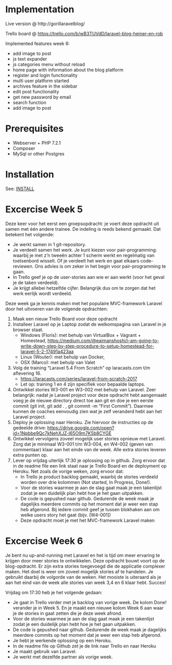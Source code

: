 # Implementation

Live version @ http://gorillaravelblog/

Trello board @ https://trello.com/b/wB3TUVdD/laravel-blog-heiner-en-rob

Implemented features week 6:
- add image to post
- js text expander
- js categories menu without reload
- home page with information about the blog platform
- register and login functionality
- multi user platform started
- archives feature in the sidebar
- edit post functionality
- get new password by email
- search function
- add image to post

# Prerequisites

* Webserver + PHP 7.2.1
* Composer
* MySql or other Postgres

# Installation

See: [INSTALL](INSTALL)

# Excercise Week 5

Deze keer voor het eerst een groepsopdracht: je voert deze opdracht uit samen met één andere trainee. De indeling is reeds bekend gemaakt. Dat betekent het volgende:
* Je werkt samen in 1 git-repository.
* Je verdeelt samen het werk. Je kunt kiezen voor pair-programming: waarbij je met z’n tweeën achter 1 scherm werkt en regelmatig van toetsenbord wisselt. Of je verdeelt het werk en gaat elkaars code-reviewen. Ons advies is om zeker in het begin voor pair-programming te gaan.
* In Trello geef je op de user-stories aan wie er aan werkt (voor het geval je de taken verdeeld).
* Je krijgt allebei hetzelfde cijfer. Belangrijk dus om te zorgen dat het werk eerlijk wordt verdeeld.

Deze week ga je kennis maken met het populaire MVC-framework Laravel door het uitvoeren van de volgende opdrachten:

1. Maak een nieuw Trello Board voor deze opdracht
2. Installeer Laravel op je Laptop zodat de welkomspagina van Laravel in je browser staat.
    * Windows (Floris): met behulp van VirtualBox + Vagrant + Homestead, https://medium.com/@eaimanshoshi/i-am-going-to-write-down-step-by-step-procedure-to-setup-homestead-for-laravel-5-2-17491a423aa
    * Linux (Wouter): met behulp van Docker,
    * OSX (Marco): met behulp van Valet
3. Volg de training “Laravel 5.4 From Scratch” op laracasts.com t/m aflevering 16.
    * https://laracasts.com/series/laravel-from-scratch-2017
    * Let op: training 1 en 4 zijn specifiek voor bepaalde laptops.
4. Ontwikkel stories W3-001 en W3-002 met behulp van Laravel. Zeer belangrijk: ​nadat je Laravel project voor deze opdracht hebt aangemaakt voeg je de nieuwe directory direct toe aan git en doe je een eerste commit (git init, git add . , git commit -m “First Commit”). Daarmee kunnen de coaches eenvoudig zien wat je zelf veranderd hebt aan het Laravel project.
5. Deploy je oplossing naar Heroku. Zie hiervoor de instructies op de gedeelde drive: https://drive.google.com/open?id=1Npbbe9Qc7kNehXJZ-l65O9m7K5b8CYGE
6. Ontwikkel vervolgens zoveel mogelijk user stories opnieuw met Laravel. Zorg dat je minimaal W3-001 t/m W3-004, en W4-002 (geven van commentaar) klaar aan het einde van de week. Alle extra stories leveren extra punten op.
7. Lever op vrijdag uiterlijk 17:30 je oplossing op in github. Zorg ervoor dat in de readme file een link staat naar je Trello Board en de deployment op Heroku. Net zoals de vorige weken, zorg ervoor dat:
    * In Trello je product backlog gemaakt, waarbij de stories verdeeld worden over drie kolommen (Not started, In Progress, Done!).
    * Voor de stories waarmee je aan de slag gaat maak je een takenlijst zodat je een duidelijk plan hebt hoe je het gaan uitpakken.
    * De code is gepushed naar github. Gedurende de week maak je dagelijks meerdere commits op het moment dat je weer een stap heb afgerond. Bij iedere commit geef je tussen blokhaken aan om welke users story het gaat (bijv. [W4-001])
    * Deze opdracht moet je met het MVC-framework Laravel maken

# Excercise Week 6

Je bent nu up-and-running met Laravel en het is tijd om meer ervaring te krijgen door meer stories te ontwikkelen. Deze opdracht bouwt voort op de
blog-opdracht. Er zijn extra stories toegevoegd die de applicatie complexer maken. Het doel is weer om zoveel mogelijk stories af te handelen. Je gebruikt
daarbij de volgorde van de weken. Het mooiste is uiteraard als je aan het eind van de week alle stories van week 3,4 en 6 klaar hebt.
Succes!

Vrijdag om 17:30 heb je het volgende gedaan:
- Je gaat in Trello verder met je backlog van vorige week. De kolom Done!​ verander je in Week 5. ​En je maakt een nieuwe kolom Week 6 ​aan waar je
de stories in gaat zetten die je deze week afrond.
- Voor de stories waarmee je aan de slag gaat maak je een takenlijst zodat je een duidelijk plan hebt hoe je het gaan uitpakken.
- De code is gepushed naar github. Gedurende de week maak je dagelijks meerdere commits op het moment dat je weer een stap heb afgerond.
- Je hebt je werkende oplossing op een Heroku.
- In de readme file op Github zet je de link naar Trello en naar Heroku
- Je maakt gebruik van Laravel.
- Je werkt met dezelfde partner als vorige week.
